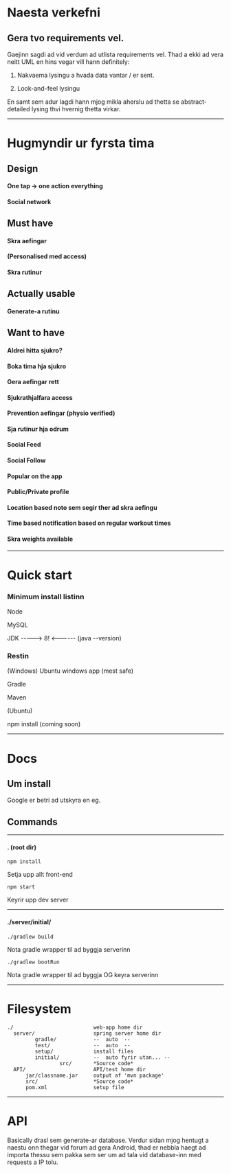 # Naesta verkefni

## Gera tvo requirements vel.

Gaejinn sagdi ad vid verdum ad utlista requirements vel. Thad a ekki ad vera neitt
UML en hins vegar vill hann definitely:

1. Nakvaema lysingu a hvada data vantar / er sent.

2. Look-and-feel lysingu

En samt sem adur lagdi hann mjog mikla aherslu ad thetta se abstract-detailed lysing
thvi hvernig thetta virkar.


---

# Hugmyndir ur fyrsta tima


## Design

#### One tap -> one action everything

#### Social network



## Must have

#### Skra aefingar

#### (Personalised med access)

#### Skra rutinur



## Actually usable

#### Generate-a rutinu




## Want to have

#### Aldrei hitta sjukro?

#### Boka tima hja sjukro

#### Gera aefingar rett

#### Sjukrathjalfara access

#### Prevention aefingar (physio verified)

#### Sja rutinur hja odrum

#### Social Feed

#### Social Follow

#### Popular on the app

#### Public/Private profile

#### Location based noto sem segir ther ad skra aefingu

#### Time based notification based on regular workout times

#### Skra weights available

---

# Quick start


### Minimum install listinn

Node

MySQL

JDK -----> 8! <------ (java --version)

### Restin

(Windows) Ubuntu windows app (mest safe)

Gradle

Maven

(Ubuntu) 

npm install (coming soon)

---

# Docs

## Um install

Google er betri ad utskyra en eg.

## Commands

---

#### . (root dir)

`npm install`
  
  Setja upp allt front-end

`npm start`

  Keyrir upp dev server

---

#### ./server/initial/

`./gradlew build`   

  Nota gradle wrapper til ad byggja serverinn 

`./gradlew bootRun`   

  Nota gradle wrapper til ad byggja OG keyra serverinn 

---

# Filesystem

    ./                          web-app home dir
      server/                   spring server home dir
             gradle/            --  auto  --
             test/              --  auto  --
             setup/             install files
             initial/           --  auto fyrir utan... --
                     src/       *Source code*
      API/                      API/test home dir
          jar/classname.jar     output af 'mvn package'
          src/                  *Source code*
          pom.xml               setup file
                 
--- 

# API 

Basically drasl sem generate-ar database. Verdur sidan mjog hentugt a naestu
onn thegar vid forum ad gera Android, thad er nebbla haegt ad importa thessu
sem pakka sem ser um ad tala vid database-inn med requests a IP tolu.
